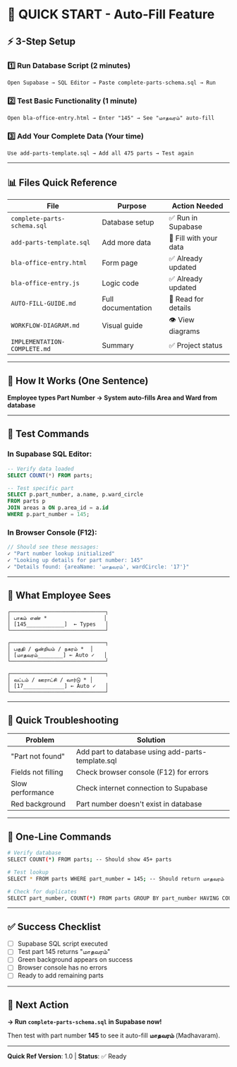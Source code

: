 # 🚀 QUICK START - Auto-Fill Feature

## ⚡ 3-Step Setup

### 1️⃣ Run Database Script (2 minutes)
```
Open Supabase → SQL Editor → Paste complete-parts-schema.sql → Run
```

### 2️⃣ Test Basic Functionality (1 minute)
```
Open bla-office-entry.html → Enter "145" → See "மாதவரம்" auto-fill
```

### 3️⃣ Add Your Complete Data (Your time)
```
Use add-parts-template.sql → Add all 475 parts → Test again
```

---

## 📊 Files Quick Reference

| File | Purpose | Action Needed |
|------|---------|---------------|
| `complete-parts-schema.sql` | Database setup | ✅ Run in Supabase |
| `add-parts-template.sql` | Add more data | 📝 Fill with your data |
| `bla-office-entry.html` | Form page | ✅ Already updated |
| `bla-office-entry.js` | Logic code | ✅ Already updated |
| `AUTO-FILL-GUIDE.md` | Full documentation | 📖 Read for details |
| `WORKFLOW-DIAGRAM.md` | Visual guide | 👁️ View diagrams |
| `IMPLEMENTATION-COMPLETE.md` | Summary | ✅ Project status |

---

## 🎯 How It Works (One Sentence)

**Employee types Part Number → System auto-fills Area and Ward from database**

---

## 🧪 Test Commands

### In Supabase SQL Editor:
```sql
-- Verify data loaded
SELECT COUNT(*) FROM parts;

-- Test specific part
SELECT p.part_number, a.name, p.ward_circle 
FROM parts p 
JOIN areas a ON p.area_id = a.id 
WHERE p.part_number = 145;
```

### In Browser Console (F12):
```javascript
// Should see these messages:
✓ "Part number lookup initialized"
✓ "Looking up details for part number: 145"
✓ "Details found: {areaName: 'மாதவரம்', wardCircle: '17'}"
```

---

## 🎨 What Employee Sees

```
┌──────────────────────────────┐
│ பாகம் எண் *                  │
│ [145____________]  ← Types   │
└──────────────────────────────┘

┌──────────────────────────────┐
│ பகுதி / ஒன்றியம் / நகரம் *  │
│ [மாதவரம்________] ← Auto ✓   │
└──────────────────────────────┘

┌──────────────────────────────┐
│ வட்டம் / ஊராட்சி / வார்டு * │
│ [17_____________] ← Auto ✓   │
└──────────────────────────────┘
```

---

## 🐛 Quick Troubleshooting

| Problem | Solution |
|---------|----------|
| "Part not found" | Add part to database using add-parts-template.sql |
| Fields not filling | Check browser console (F12) for errors |
| Slow performance | Check internet connection to Supabase |
| Red background | Part number doesn't exist in database |

---

## 📱 One-Line Commands

```bash
# Verify database
SELECT COUNT(*) FROM parts; -- Should show 45+ parts

# Test lookup
SELECT * FROM parts WHERE part_number = 145; -- Should return மாதவரம்

# Check for duplicates
SELECT part_number, COUNT(*) FROM parts GROUP BY part_number HAVING COUNT(*) > 1;
```

---

## ✅ Success Checklist

- [ ] Supabase SQL script executed
- [ ] Test part 145 returns "மாதவரம்"
- [ ] Green background appears on success
- [ ] Browser console has no errors
- [ ] Ready to add remaining parts

---

## 🎯 Next Action

**→ Run `complete-parts-schema.sql` in Supabase now!**

Then test with part number **145** to see it auto-fill **மாதவரம்** (Madhavaram).

---

**Quick Ref Version**: 1.0 | **Status**: ✅ Ready
